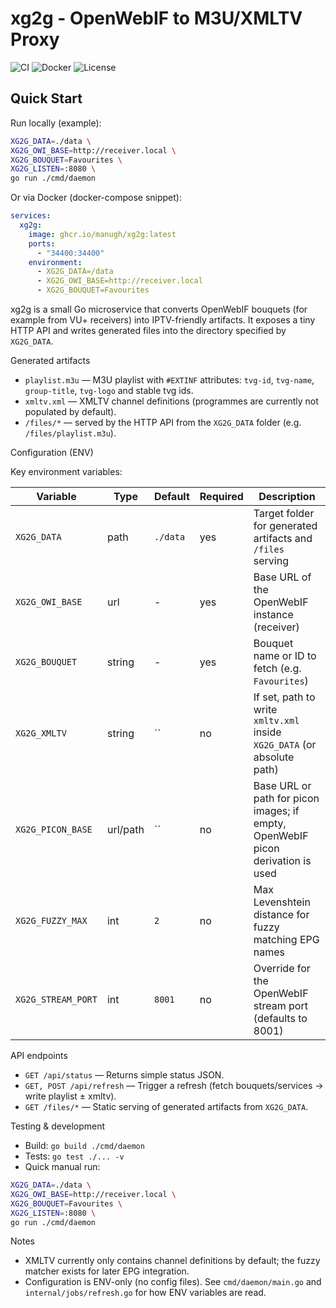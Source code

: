 # xg2g - OpenWebIF to M3U/XMLTV Proxy

![CI](https://github.com/ManuGH/xg2g/actions/workflows/ci.yml/badge.svg)
![Docker](https://github.com/ManuGH/xg2g/actions/workflows/docker.yml/badge.svg)
![License](https://img.shields.io/github/license/ManuGH/xg2g)

## Quick Start

Run locally (example):

```bash
XG2G_DATA=./data \
XG2G_OWI_BASE=http://receiver.local \
XG2G_BOUQUET=Favourites \
XG2G_LISTEN=:8080 \
go run ./cmd/daemon
```

Or via Docker (docker-compose snippet):

```yaml
services:
  xg2g:
    image: ghcr.io/manugh/xg2g:latest
    ports:
      - "34400:34400"
    environment:
      - XG2G_DATA=/data
      - XG2G_OWI_BASE=http://receiver.local
      - XG2G_BOUQUET=Favourites

```

xg2g is a small Go microservice that converts OpenWebIF bouquets (for example from VU+ receivers) into IPTV-friendly artifacts. It exposes a tiny HTTP API and writes generated files into the directory specified by `XG2G_DATA`.

Generated artifacts

- `playlist.m3u` — M3U playlist with `#EXTINF` attributes: `tvg-id`, `tvg-name`, `group-title`, `tvg-logo` and stable tvg ids.
- `xmltv.xml` — XMLTV channel definitions (programmes are currently not populated by default).
- `/files/*` — served by the HTTP API from the `XG2G_DATA` folder (e.g. `/files/playlist.m3u`).

Configuration (ENV)

Key environment variables:

| Variable           | Type     | Default  | Required | Description                                                                                 |
| ------------------ | -------- | -------- | -------- | ------------------------------------------------------------------------------------------- |
| `XG2G_DATA`        | path     | `./data` | yes      | Target folder for generated artifacts and `/files` serving                                   |
| `XG2G_OWI_BASE`    | url      | -        | yes      | Base URL of the OpenWebIF instance (receiver)                                               |
| `XG2G_BOUQUET`     | string   | -        | yes      | Bouquet name or ID to fetch (e.g. `Favourites`)                                             |
| `XG2G_XMLTV`       | string   | ``       | no       | If set, path to write `xmltv.xml` inside `XG2G_DATA` (or absolute path)                     |
| `XG2G_PICON_BASE`  | url/path | ``       | no       | Base URL or path for picon images; if empty, OpenWebIF picon derivation is used             |
| `XG2G_FUZZY_MAX`   | int      | `2`      | no       | Max Levenshtein distance for fuzzy matching EPG names                                       |
| `XG2G_STREAM_PORT` | int      | `8001`   | no       | Override for the OpenWebIF stream port (defaults to 8001)                                   |

API endpoints

- `GET /api/status` — Returns simple status JSON.
- `GET, POST /api/refresh` — Trigger a refresh (fetch bouquets/services → write playlist ± xmltv).
- `GET /files/*` — Static serving of generated artifacts from `XG2G_DATA`.

Testing & development

- Build: `go build ./cmd/daemon`
- Tests: `go test ./... -v`
- Quick manual run:

```bash
XG2G_DATA=./data \
XG2G_OWI_BASE=http://receiver.local \
XG2G_BOUQUET=Favourites \
XG2G_LISTEN=:8080 \
go run ./cmd/daemon
```

Notes

- XMLTV currently only contains channel definitions by default; the fuzzy matcher exists for later EPG integration.
- Configuration is ENV-only (no config files). See `cmd/daemon/main.go` and `internal/jobs/refresh.go` for how ENV variables are read.
